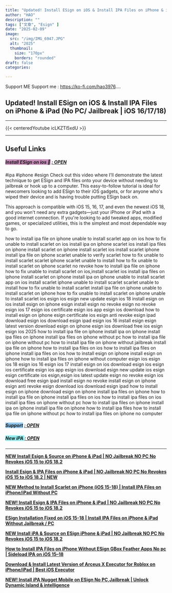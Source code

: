 ```yaml
---
title: "Updated! Install ESign on iOS & Install IPA Files on iPhone & iPad (No PC/ Jailbreak | iOS 16/17/18)"
author: "HAO"
description: ""
tags: ["文章", "Esign" ]
date: "2025-02-09"
image:
  src: "/img/IMG_6947.JPG"
  alt: "2025"
  thumbnail:
    size: "170px"
    borders: "rounded"
draft: false
categories:

---
```


Support ME 
Support me : https://ko-fi.com/hao3976....
<!--more-->

## **Updated! Install ESign on iOS & Install IPA Files on iPhone & iPad (No PC/ Jailbreak | iOS 16/17/18)**

---
{{< centeredYoutube icLKZTl5xdU >}}

---

## **Useful Links**

##### **<font style="background: #C78CBA"> Install ESign on ios 🤗</font>** **[  : OPEN](https://beacons.ai/netfshub/home)**

#ipa #iphone #esign 
Check out this video where I'll demonstrate the latest technique to get ESign and IPA files onto your device without needing to jailbreak or hook up to a computer. This easy-to-follow tutorial is ideal for newcomers looking to add ESign to their iOS gadgets, or for anyone who's wiped their device and is having trouble putting ESign back on.

This approach is compatible with iOS 15, 16, 17, and even the newest iOS 18, and you won't need any extra gadgets—just your iPhone or iPad with a good internet connection. If you're looking to add tweaked apps, modified games, or specialized utilities, this is the simplest and most dependable way to go.

how to install ipa file on iphone
unable to install scarlet app on ios
how to fix unable to install scarlet on ios
install ipa on iphone
scarlet ios
install ipa files on iphone
install scarlet on iphone
install scarlet ios
install scarlet iphone
install ipa file on iphone
scarlet unable to verify
scarlet
how to fix unable to install scarlet
scarlet iphone
scarlet unable to install
how to fix unable to install scarlet on iphone
scarlet no revoke
how to install ipa file on iphone
how to fix unable to install scarlet on ios,install scarlet ios
install ipa files on iphone
install scarlet on iphone
install ipa on iphone
unable to install scarlet app on ios
install scarlet iphone
unable to install scarlet
scarlet unable to install
how to fix unable to install scarlet
install ipa file on iphone
unable to install scarlet on iphone
how to fix unable to install scarlet on iphone
unable to install scarlet ios
esign ios
esign new update
esign ios 18
install esign on ios
install esign on iphone
esign
install esign no revoke
esign no revoke
esign ios 17
esign ios certificate
esign ios app
esign ios download
how to install esign on iphone
esign certificate ios
esign anti revoke
esign ipad
download esign ios
download esign ipad
esign ios 16
install esign
esign latest version
download esign on iphone
esign ios download free
ios esign
esign ios 2025
how to install ipa file on iphone
install ipa on iphone
install ipa files on iphone
install ipa files on iphone without pc
how to install ipa file on iphone without pc
how to install ipa file on iphone without jailbreak
install ipa file on iphone
how to install ipa files on ios
how to install ipa files on iphone
install ipa files on ios
how to install esign on iphone
install esign on iphone
how to install ipa files on iphone without computer
esign ios
esign ios 18
esign ios 16
esign ios 17
install esign on ios
download esign ios
esign ios certificate
esign ios app
esign ios download
esign new update
ios esign
esign certificate ios
esign,esign ios latest update
esign no revoke
esign ios download free
esign ipad
install esign no revoke
install esign on iphone
esign anti revoke
esign download ios
download esign ipad
how to install esign on iphone
download esign on iphone
install ipa files on iphone
how to install ipa file on iphone
install ipa files on ios
how to install ipa files on ios
install ipa files on iphone without pc
how to install ipa files on iphone
install ipa on iphone
install ipa file on iphone
how to install ipa files
how to install ipa file on iphone without pc
how to install ipa files on iphone no computer

##### **<and font style="background: #8dc7f0 "> Support</font>** **[  : OPEN](https://ko-fi.com/hao3976)**

##### **<and font style="background: #8dedf0 "> New iPA </font>** **[  : OPEN](https://www.patreon.com/hao8?utm_medium=unknown&utm_source=join_link&utm_campaign=creatorshare_creator&utm_content=copyLink)**

---

**[NEW Install Esign & Source on iPhone & iPad | NO Jailbreak NO PC No Revokes iOS 15 to iOS 18.2](https://youtu.be/6v36u9J26ZA)**

**[Install Esign & IPA Files on iPhone & iPad | NO Jailbreak NO PC No Revokes iOS 15 to iOS 18.2 | NEW](https://youtu.be/ygGUh-kUyd0)**

**[NEW Method to Install Scarlet on iPhone (iOS 15-18) | Install IPA Files on iPhone/iPad Without PC](https://youtu.be/jKOxTGtw5Io)**

**[NEW! Install Esign & IPA Files on iPhone & iPad | NO Jailbreak NO PC No Revokes iOS 15 to iOS 18.2](https://youtu.be/CifAaIlf8J0)**

**[ESign Installation Fixed on iOS 15-18 | Install IPA Files on iPhone & iPad Without Jailbreak / PC](https://youtu.be/QHFRzVgpCsQ)**

**[NEW Install iPA & Source on ESign iPhone & iPad | NO Jailbreak NO PC No Revokes iOS 15 to iOS 18.2](https://youtu.be/8zuNH1s0FcM)**

**[How to Install IPA Files on iPhone Without ESign GBox Feather Apps No pc | Sideload IPA on iOS 15–18](https://youtu.be/fXHU9EDGykw)**

**[Download & Install Latest Version of Arceus X Executor for Roblox on iPhone/iPad | Best iOS Executor](https://youtu.be/B97c2iFOmjY)**

**[NEW! Install iPA Nugget Mobile on ESign No PC,Jailbreak | Unlock Dynamic Island & intelligence](https://youtu.be/NG-mlEVlh1g)**